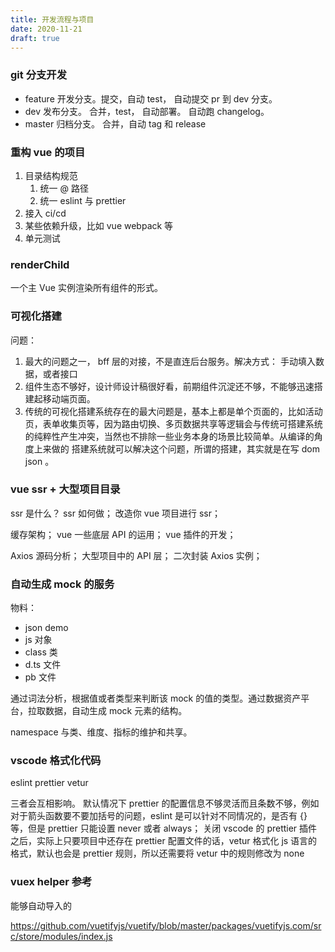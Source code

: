 ```yaml
---
title: 开发流程与项目
date: 2020-11-21
draft: true
---
```


### git 分支开发

- feature 开发分支。提交，自动 test， 自动提交 pr 到 dev 分支。
- dev 发布分支。 合并，test， 自动部署。 自动跑 changelog。
- master 归档分支。 合并，自动 tag 和 release

### 重构 vue 的项目

1. 目录结构规范
   1. 统一 @ 路径
   2. 统一 eslint 与 prettier
2. 接入 ci/cd
3. 某些依赖升级，比如 vue webpack 等
4. 单元测试

### renderChild

一个主 Vue 实例渲染所有组件的形式。

### 可视化搭建

问题：

1. 最大的问题之一， bff 层的对接，不是直连后台服务。解决方式： 手动填入数据，或者接口
2. 组件生态不够好，设计师设计稿很好看，前期组件沉淀还不够，不能够迅速搭建起移动端页面。
3. 传统的可视化搭建系统存在的最大问题是，基本上都是单个页面的，比如活动页，表单收集页等，因为路由切换、多页数据共享等逻辑会与传统可搭建系统的纯粹性产生冲突，当然也不排除一些业务本身的场景比较简单。从编译的角度上来做的 搭建系统就可以解决这个问题，所谓的搭建，其实就是在写 dom json 。

### vue ssr + 大型项目目录

ssr 是什么？
ssr 如何做；
改造你 vue 项目进行 ssr；

缓存架构；
vue 一些底层 API 的运用；
vue 插件的开发；

Axios 源码分析；
大型项目中的 API 层；
二次封装 Axios 实例；

### 自动生成 mock 的服务

物料：

- json demo
- js 对象
- class 类
- d.ts 文件
- pb 文件

通过词法分析，根据值或者类型来判断该 mock 的值的类型。通过数据资产平台，拉取数据，自动生成 mock 元素的结构。

namespace 与类、维度、指标的维护和共享。

### vscode 格式化代码

eslint
prettier
vetur

三者会互相影响。 默认情况下 prettier 的配置信息不够灵活而且条数不够，例如对于箭头函数要不要加括号的问题，eslint 是可以针对不同情况的，是否有 {} 等，但是 prettier 只能设置 never 或者 always； 关闭 vscode 的 prettier 插件之后，实际上只要项目中还存在 prettier 配置文件的话，vetur 格式化 js 语言的格式，默认也会是 prettier 规则，所以还需要将 vetur 中的规则修改为 none

### vuex helper 参考

能够自动导入的

https://github.com/vuetifyjs/vuetify/blob/master/packages/vuetifyjs.com/src/store/modules/index.js
